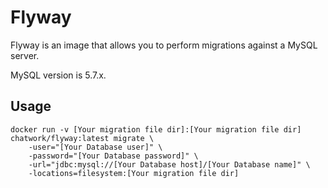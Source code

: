 # Flyway

Flyway is an image that allows you to perform migrations against a MySQL server.

MySQL version is 5.7.x.

## Usage

```
docker run -v [Your migration file dir]:[Your migration file dir] chatwork/flyway:latest migrate \
    -user="[Your Database user]" \
    -password="[Your Database password]" \
    -url="jdbc:mysql://[Your Database host]/[Your Database name]" \
    -locations=filesystem:[Your migration file dir]
```
